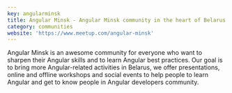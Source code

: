 ```yaml
---
key: angularminsk
title: Angular Minsk - Angular Minsk community in the heart of Belarus!
category: communities
website: 'https://www.meetup.com/angular-minsk'
---
```

Angular Minsk is an awesome community for everyone who want to sharpen their Angular skills and to learn Angular best practices. Our goal is to bring more Angular-related activities in Belarus, we offer presentations, online and offline workshops and social events to help people to learn Angular and get to know people in Angular developers community.